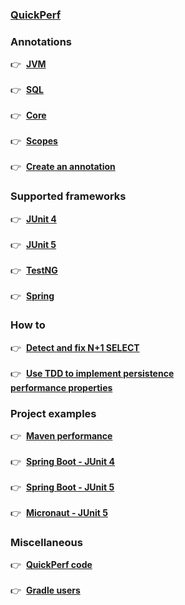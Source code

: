 ### **[QuickPerf](https://github.com/quick-perf/doc/wiki/QuickPerf)**

### **Annotations**
:point_right: &nbsp;**[JVM](https://github.com/quick-perf/doc/wiki/JVM-annotations)**<br><br>
:point_right: &nbsp;**[SQL](https://github.com/quick-perf/doc/wiki/SQL-annotations)**<br><br>
:point_right: &nbsp;**[Core](https://github.com/quick-perf/doc/wiki/core-annotations)**<br><br>
:point_right: &nbsp;**[Scopes](https://github.com/quick-perf/doc/wiki/QuickPerf#annotation-scopes)**<br><br>
:point_right: &nbsp;**[Create an annotation](https://github.com/quick-perf/doc/wiki/Create-an-annotation)**

### **Supported frameworks**
:point_right: &nbsp;**[JUnit 4](https://github.com/quick-perf/doc/wiki/JUnit-4)**<br><br>
:point_right: &nbsp;**[JUnit 5](https://github.com/quick-perf/doc/wiki/JUnit-5)**<br><br>
:point_right: &nbsp;**[TestNG](https://github.com/quick-perf/doc/wiki/TestNG)**<br><br>
:point_right: &nbsp;**[Spring](https://github.com/quick-perf/doc/wiki/Spring)**

### **How to**
:point_right: &nbsp;**[Detect and fix N+1 SELECT](https://github.com/quick-perf/doc/wiki/Easily-detect-and-fix-N-plus-One-SELECT-with-QuickPerf)**<br><br>
:point_right: &nbsp;**[Use TDD to implement persistence <br> performance properties](Use-TDD-to-implement-persistence-performance-properties)**

### Project examples
:point_right: &nbsp;**[Maven performance](https://github.com/quick-perf/maven-test-bench)**<br><br>
:point_right: &nbsp;**[Spring Boot - JUnit 4](https://github.com/quick-perf/quickperf-examples/tree/master/springboot-junit4)**<br><br>
:point_right: &nbsp;**[Spring Boot - JUnit 5](https://github.com/quick-perf/quickperf-examples/tree/master/springboot-junit5)**<br><br>
:point_right: &nbsp;**[Micronaut - JUnit 5](https://github.com/quick-perf/quickperf-examples/tree/master/micronaut-hibernate-jpa)**

### **Miscellaneous**
:point_right: &nbsp;**[QuickPerf code](https://github.com/quick-perf/quickperf)**<br><br>
:point_right: &nbsp;**[Gradle users](https://github.com/quick-perf/doc/wiki/Gradle-users)**





